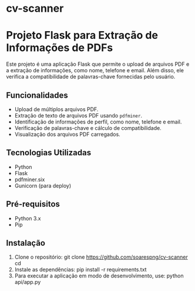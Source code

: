 # cv-scanner
# Projeto Flask para Extração de Informações de PDFs

Este projeto é uma aplicação Flask que permite o upload de arquivos PDF e a extração de informações, como nome, telefone e email. Além disso, ele verifica a compatibilidade de palavras-chave fornecidas pelo usuário.

## Funcionalidades

- Upload de múltiplos arquivos PDF.
- Extração de texto de arquivos PDF usando `pdfminer`.
- Identificação de informações de perfil, como nome, telefone e email.
- Verificação de palavras-chave e cálculo de compatibilidade.
- Visualização dos arquivos PDF carregados.

## Tecnologias Utilizadas

- Python
- Flask
- pdfminer.six
- Gunicorn (para deploy)

## Pré-requisitos

- Python 3.x
- Pip

## Instalação

1. Clone o repositório:
    git clone <https://github.com/soarespng/cv-scanner>
    cd <cv-scanner>
2. Instale as dependências:
    pip install -r requirements.txt
3. Para executar a aplicação em modo de desenvolvimento, use:
    python api/app.py

